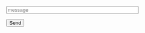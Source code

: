 <div>
   <h2 id="username"></h2>
   <input id="content" type="text" placeholder="message"></textarea>

   <button id="send" onclick="send()">Send</button>
</div>

<style>
#content {
   width: 350px;
   font-size: 10pt;
}
</style>

<script>
var username = 'John Bread';
var userid = Math.floor((Math.random() * 1000000) + 1);
document.getElementById('username').innerHTML = username;

function send() {
   var hookurl = "https://discordapp.com/api/webhooks/257734345287139328/nVUTTeJA9lBGd_-RPJUDIzM3Cr3bA_L6dCnuHPiJsAUdaSlqC1th1gLdyAg-0XcZRV5w" + "/slack";

   var msgJson = {
      "username": "John Bread",
      "icon_url": "http://alanhardaker.co.za/wp-content/uploads/2014/08/Testimonial-Male-Icon.png",
      "text": document.getElementById('content').value
   };
   post(hookurl, msgJson);
   document.getElementById("content").value = "";
}

function post(url, jsonmsg) {
   xhr = new XMLHttpRequest();
   xhr.open("POST", url, true);
   xhr.setRequestHeader("Content-type", "application/json");
   var data = JSON.stringify(jsonmsg);
   console.log("jsonmsg = ", jsonmsg);
   console.log("data = " + data);
   xhr.send(data);
   xhr.onreadystatechange = function() {
      if (this.status != 200) {
         alert(this.responseText);
      }
   };
}

document.getElementById("content")
   .addEventListener("keyup", function(event) {
      event.preventDefault();
      if (event.keyCode == 13) {
         document.getElementById("send").click();
      }
   });
</script>
